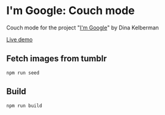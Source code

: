 # I'm Google: Couch mode

Couch mode for the project "[I'm Google](dinakelberman.tumblr.com)" by Dina Kelberman

[Live demo](https://lipsumar.github.io/im-google-couch-mode)


## Fetch images from tumblr

`npm run seed`

## Build

`npm run build`

